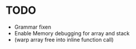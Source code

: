 # TODO
* Grammar fixen
* Enable Memory debugging for array and stack
* (warp array free into inline function call)